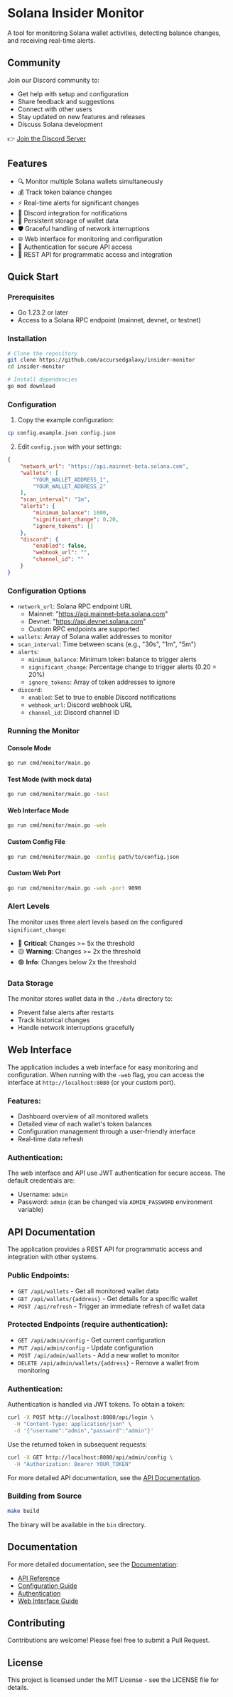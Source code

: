 # Solana Insider Monitor

A tool for monitoring Solana wallet activities, detecting balance changes, and receiving real-time alerts.

## Community

Join our Discord community to:
- Get help with setup and configuration
- Share feedback and suggestions
- Connect with other users
- Stay updated on new features and releases
- Discuss Solana development

👉 [Join the Discord Server](https://discord.gg/7vY9ZBPdya)

## Features

- 🔍 Monitor multiple Solana wallets simultaneously
- 💰 Track token balance changes
- ⚡ Real-time alerts for significant changes
- 🔔 Discord integration for notifications
- 💾 Persistent storage of wallet data
- 🛡️ Graceful handling of network interruptions
- 🌐 Web interface for monitoring and configuration
- 🔑 Authentication for secure API access
- 🔄 REST API for programmatic access and integration

## Quick Start

### Prerequisites

- Go 1.23.2 or later
- Access to a Solana RPC endpoint (mainnet, devnet, or testnet)

### Installation

```bash
# Clone the repository
git clone https://github.com/accursedgalaxy/insider-monitor
cd insider-monitor

# Install dependencies
go mod download
```

### Configuration

1. Copy the example configuration:
```bash
cp config.example.json config.json
```

2. Edit `config.json` with your settings:
```json
{
    "network_url": "https://api.mainnet-beta.solana.com",
    "wallets": [
        "YOUR_WALLET_ADDRESS_1",
        "YOUR_WALLET_ADDRESS_2"
    ],
    "scan_interval": "1m",
    "alerts": {
        "minimum_balance": 1000,
        "significant_change": 0.20,
        "ignore_tokens": []
    },
    "discord": {
        "enabled": false,
        "webhook_url": "",
        "channel_id": ""
    }
}
```

### Configuration Options

- `network_url`: Solana RPC endpoint URL
  - Mainnet: "https://api.mainnet-beta.solana.com"
  - Devnet: "https://api.devnet.solana.com"
  - Custom RPC endpoints are supported
- `wallets`: Array of Solana wallet addresses to monitor
- `scan_interval`: Time between scans (e.g., "30s", "1m", "5m")
- `alerts`:
  - `minimum_balance`: Minimum token balance to trigger alerts
  - `significant_change`: Percentage change to trigger alerts (0.20 = 20%)
  - `ignore_tokens`: Array of token addresses to ignore
- `discord`:
  - `enabled`: Set to true to enable Discord notifications
  - `webhook_url`: Discord webhook URL
  - `channel_id`: Discord channel ID

### Running the Monitor

#### Console Mode
```bash
go run cmd/monitor/main.go
```

#### Test Mode (with mock data)
```bash
go run cmd/monitor/main.go -test
```

#### Web Interface Mode
```bash
go run cmd/monitor/main.go -web
```

#### Custom Config File
```bash
go run cmd/monitor/main.go -config path/to/config.json
```

#### Custom Web Port
```bash
go run cmd/monitor/main.go -web -port 9090
```

### Alert Levels

The monitor uses three alert levels based on the configured `significant_change`:
- 🔴 **Critical**: Changes >= 5x the threshold
- 🟡 **Warning**: Changes >= 2x the threshold
- 🟢 **Info**: Changes below 2x the threshold

### Data Storage

The monitor stores wallet data in the `./data` directory to:
- Prevent false alerts after restarts
- Track historical changes
- Handle network interruptions gracefully

## Web Interface

The application includes a web interface for easy monitoring and configuration. When running with the `-web` flag, you can access the interface at `http://localhost:8080` (or your custom port).

### Features:
- Dashboard overview of all monitored wallets
- Detailed view of each wallet's token balances
- Configuration management through a user-friendly interface
- Real-time data refresh

### Authentication:
The web interface and API use JWT authentication for secure access. The default credentials are:
- Username: `admin`
- Password: `admin` (can be changed via `ADMIN_PASSWORD` environment variable)

## API Documentation

The application provides a REST API for programmatic access and integration with other systems.

### Public Endpoints:

- `GET /api/wallets` - Get all monitored wallet data
- `GET /api/wallets/{address}` - Get details for a specific wallet
- `POST /api/refresh` - Trigger an immediate refresh of wallet data

### Protected Endpoints (require authentication):

- `GET /api/admin/config` - Get current configuration
- `PUT /api/admin/config` - Update configuration
- `POST /api/admin/wallets` - Add a new wallet to monitor
- `DELETE /api/admin/wallets/{address}` - Remove a wallet from monitoring

### Authentication:

Authentication is handled via JWT tokens. To obtain a token:

```bash
curl -X POST http://localhost:8080/api/login \
  -H "Content-Type: application/json" \
  -d '{"username":"admin","password":"admin"}'
```

Use the returned token in subsequent requests:

```bash
curl -X GET http://localhost:8080/api/admin/config \
  -H "Authorization: Bearer YOUR_TOKEN"
```

For more detailed API documentation, see the [API Documentation](./docs/api.md).

### Building from Source

```bash
make build
```

The binary will be available in the `bin` directory.

## Documentation

For more detailed documentation, see the [Documentation](./docs/index.md):

- [API Reference](./docs/api.md)
- [Configuration Guide](./docs/configuration.md)
- [Authentication](./docs/authentication.md)
- [Web Interface Guide](./docs/web-interface.md)

## Contributing

Contributions are welcome! Please feel free to submit a Pull Request.

## License

This project is licensed under the MIT License - see the LICENSE file for details.
